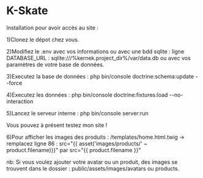 # K-Skate

Installation pour avoir accès au site :

1)Clonez le dépot chez vous.

2)Modifiez le .env avec vos informations ou avec une bdd sqlite : ligne DATABASE_URL : sqlite:///%kernek.project_dir%/var/data.db
                                         ou avec vos paramètres de votre base de données.
                                         
3)Executez la base de données : php bin/console doctrine:schema:update --force

4)Executez les données : php bin/console doctrine:fixtures:load --no-interaction

5)Lancez le serveur interne : php bin/console server:run

Vous pouvez à présent testez mon site !

6)Pour afficher les images des produits : /templates/home.html.twig -> remplacez ligne 86 : src="{{ asset('images/products/' ~ product.filename)}}" par src="{{ product.filename }}"

nb: Si vous voulez ajouter votre avatar ou un produit, des images se trouvent dans le dossier : public/assets/images/avatars ou products.
